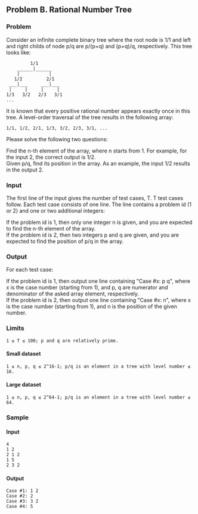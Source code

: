 ## Problem B. Rational Number Tree

### Problem

Consider an infinite complete binary tree where the root node is 1/1 and left and right childs of node p/q are p/(p+q) and (p+q)/q, respectively. This tree looks like:

             1/1
        ______|______
        |           |
       1/2         2/1
     ___|___     ___|___
     |     |     |     |
    1/3   3/2   2/3   3/1
    ...

It is known that every positive rational number appears exactly once in this tree. A level-order traversal of the tree results in the following array: 

    1/1, 1/2, 2/1, 1/3, 3/2, 2/3, 3/1, ... 

Please solve the following two questions:

Find the n-th element of the array, where n starts from 1. For example, for the input 2, the correct output is 1/2.  
Given p/q, find its position in the array. As an example, the input 1/2 results in the output 2.

### Input

The first line of the input gives the number of test cases, T. T test cases follow. Each test case consists of one line. The line contains a problem id (1 or 2) and one or two additional integers:

If the problem id is 1, then only one integer n is given, and you are expected to find the n-th element of the array.   
If the problem id is 2, then two integers p and q are given, and you are expected to find the position of p/q in the array.

### Output

For each test case:

If the problem id is 1, then output one line containing "Case #x: p q", where x is the case number (starting from 1), and p, q are numerator and denominator of the asked array element, respectively.  
If the problem id is 2, then output one line containing "Case #x: n", where x is the case number (starting from 1), and n is the position of the given number.

### Limits

    1 ≤ T ≤ 100; p and q are relatively prime.

#### Small dataset

    1 ≤ n, p, q ≤ 2^16-1; p/q is an element in a tree with level number ≤ 16.

#### Large dataset

    1 ≤ n, p, q ≤ 2^64-1; p/q is an element in a tree with level number ≤ 64.

### Sample

#### Input

    4
    1 2
    2 1 2
    1 5
    2 3 2
	
#### Output 

    Case #1: 1 2
    Case #2: 2
    Case #3: 3 2
    Case #4: 5